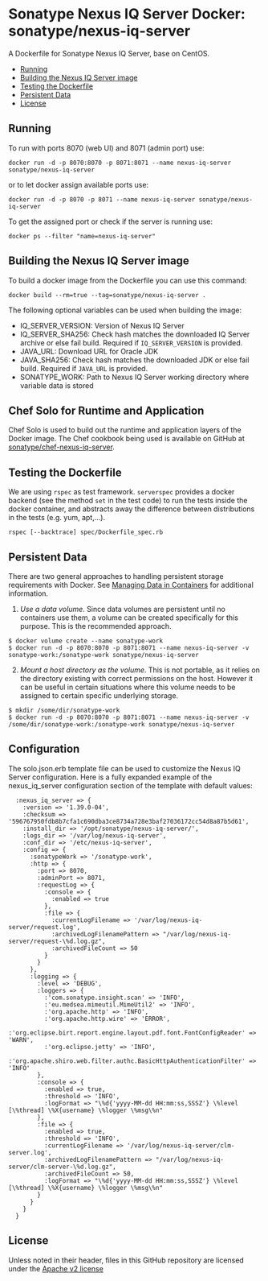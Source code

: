 <!--

  Copyright (c) 2017-present Sonatype, Inc.

  Licensed under the Apache License, Version 2.0 (the "License");
  you may not use this file except in compliance with the License.
  You may obtain a copy of the License at

        http://www.apache.org/licenses/LICENSE-2.0

  Unless required by applicable law or agreed to in writing, software
  distributed under the License is distributed on an "AS IS" BASIS,
  WITHOUT WARRANTIES OR CONDITIONS OF ANY KIND, either express or implied.
  See the License for the specific language governing permissions and
  limitations under the License.

-->

# Sonatype Nexus IQ Server Docker: sonatype/nexus-iq-server

A Dockerfile for Sonatype Nexus IQ Server, base on CentOS.

* [Running](#running)
* [Building the Nexus IQ Server image](#building-the-nexus-iq-server-image)
* [Testing the Dockerfile](#testing-the-dockerfile)
* [Persistent Data](#persistent-data)
* [License](#license)

## Running

To run with ports 8070 (web UI) and 8071 (admin port) use:

    docker run -d -p 8070:8070 -p 8071:8071 --name nexus-iq-server sonatype/nexus-iq-server

or to let docker assign available ports use:

    docker run -d -p 8070 -p 8071 --name nexus-iq-server sonatype/nexus-iq-server

To get the assigned port or check if the server is running use:

    docker ps --filter "name=nexus-iq-server"

## Building the Nexus IQ Server image

To build a docker image from the Dockerfile you can use this command:

    docker build --rm=true --tag=sonatype/nexus-iq-server .

The following optional variables can be used when building the image:

- IQ_SERVER_VERSION: Version of Nexus IQ Server
- IQ_SERVER_SHA256: Check hash matches the downloaded IQ Server archive or else fail build. Required if `IQ_SERVER_VERSION` is provided.
- JAVA_URL: Download URL for Oracle JDK
- JAVA_SHA256: Check hash matches the downloaded JDK or else fail build. Required if `JAVA_URL` is provided.
- SONATYPE_WORK: Path to Nexus IQ Server working directory where variable data is stored

## Chef Solo for Runtime and Application

Chef Solo is used to build out the runtime and application layers of the Docker image. The Chef cookbook being used is available
on GitHub at [sonatype/chef-nexus-iq-server](https://github.com/sonatype/chef-nexus-iq-server).

## Testing the Dockerfile

We are using `rspec` as test framework. `serverspec` provides a docker backend (see the method `set` in the test code)
 to run the tests inside the docker container, and abstracts away the difference between distributions in the tests
 (e.g. yum, apt,...).

    rspec [--backtrace] spec/Dockerfile_spec.rb

## Persistent Data

There are two general approaches to handling persistent storage requirements
with Docker. See [Managing Data in Containers](https://docs.docker.com/engine/tutorials/dockervolumes/)
for additional information.

  1. *Use a data volume*.  Since data volumes are persistent
  until no containers use them, a volume can be created specifically for
  this purpose.  This is the recommended approach.  

  ```
  $ docker volume create --name sonatype-work
  $ docker run -d -p 8070:8070 -p 8071:8071 --name nexus-iq-server -v sonatype-work:/sonatype-work sonatype/nexus-iq-server
  ```

  2. *Mount a host directory as the volume*.  This is not portable, as it
  relies on the directory existing with correct permissions on the host.
  However it can be useful in certain situations where this volume needs
  to be assigned to certain specific underlying storage.  

  ```
  $ mkdir /some/dir/sonatype-work
  $ docker run -d -p 8070:8070 -p 8071:8071 --name nexus-iq-server -v /some/dir/sonatype-work:/sonatype-work sonatype/nexus-iq-server
  ```

## Configuration

The solo.json.erb template file can be used to customize the Nexus IQ Server configuration. Here is a fully expanded
example of the nexus_iq_server configuration section of the template with default values:

```
  :nexus_iq_server => {
    :version => '1.39.0-04',
    :checksum => '596767950fdb8b7cfa1c690dba3ce8734a728e3baf27036172cc54d8a87b5d61',
    :install_dir => '/opt/sonatype/nexus-iq-server/',
    :logs_dir => '/var/log/nexus-iq-server',
    :conf_dir => '/etc/nexus-iq-server',
    :config => {
      :sonatypeWork => '/sonatype-work',
      :http => {
        :port => 8070,
        :adminPort => 8071,
        :requestLog => {
          :console => {
            :enabled => true
          },
          :file => {
            :currentLogFilename => '/var/log/nexus-iq-server/request.log',
            :archivedLogFilenamePattern => "/var/log/nexus-iq-server/request-\%d.log.gz",
            :archivedFileCount => 50
          }
        }
      },
      :logging => {
        :level => 'DEBUG',
        :loggers => {
          :'com.sonatype.insight.scan' => 'INFO',
          :'eu.medsea.mimeutil.MimeUtil2' => 'INFO',
          :'org.apache.http' => 'INFO',
          :'org.apache.http.wire' => 'ERROR',
          :'org.eclipse.birt.report.engine.layout.pdf.font.FontConfigReader' => 'WARN',
          :'org.eclipse.jetty' => 'INFO',
          :'org.apache.shiro.web.filter.authc.BasicHttpAuthenticationFilter' => 'INFO'
        },
        :console => {
          :enabled => true,
          :threshold => 'INFO',
          :logFormat => "\%d{'yyyy-MM-dd HH:mm:ss,SSSZ'} \%level [\%thread] \%X{username} \%logger \%msg\%n"
        },
        :file => {
          :enabled => true,
          :threshold => 'INFO',
          :currentLogFilename => '/var/log/nexus-iq-server/clm-server.log',
          :archivedLogFilenamePattern => "/var/log/nexus-iq-server/clm-server-\%d.log.gz",
          :archivedFileCount => 50,
          :logFormat => "\%d{'yyyy-MM-dd HH:mm:ss,SSSZ'} \%level [\%thread] \%X{username} \%logger \%msg\%n"
        }
      }
    }
  }
```

## License

Unless noted in their header, files in this GitHub repository are licensed under the [Apache v2 license](LICENSE)
